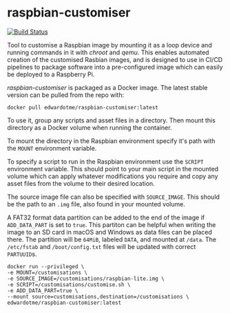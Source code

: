 # raspbian-customiser

[![Build Status](https://travis-ci.com/lumastar/raspbian-customiser.svg?branch=master)](https://travis-ci.com/lumastar/raspbian-customiser)

Tool to customise a Raspbian image by mounting it as a loop device and running commands in it with *chroot* and *qemu*. This enables automated creation of the customised Rasbian images, and is designed to use in CI/CD pipelines to package software into a pre-configured image which can easily be deployed to a Raspberry Pi.

*raspbian-customiser* is packaged as a Docker image. The latest stable version can be pulled from the repo with:

```
docker pull edwardotme/raspbian-customiser:latest
```

To use it, group any scripts and asset files in a directory. Then mount this directory as a Docker volume when running the container.

To mount the directory in the Raspbian environment specify it's path with the `MOUNT` environment variable.

To specify a script to run in the Raspbian environment use the `SCRIPT` environment variable. This should point to your main script in the mounted volume which can apply whatever modifications you require and copy any asset files from the volume to their desired location.

The source image file can also be specified with `SOURCE_IMAGE`. This should be the path to an `.img` file, also found in your mounted volume.

A FAT32 format data partition can be added to the end of the image if `ADD_DATA_PART` is set to `true`. This partiton can be helpful when writing the image to an SD card in macOS and Windows as data files can be placed there. The partition will be `64MiB`, labeled `DATA`, and mounted at `/data`. The `/etc/fstab` and `/boot/config.txt` files will be updated with correct `PARTUUID`s.

```
docker run --privileged \
-e MOUNT=/customisations \
-e SOURCE_IMAGE=/customisations/raspbian-lite.img \
-e SCRIPT=/customisations/customise.sh \
-e ADD_DATA_PART=true \
--mount source=customisations,destination=/customisations \
edwardotme/raspbian-customiser:latest
```
